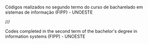 Códigos realizados no segundo termo do curso de bacharelado em sistemas de informação (FIPP) - UNOESTE

///

Codes completed in the second term of the bachelor's degree in information systems (FIPP) - UNOESTE
